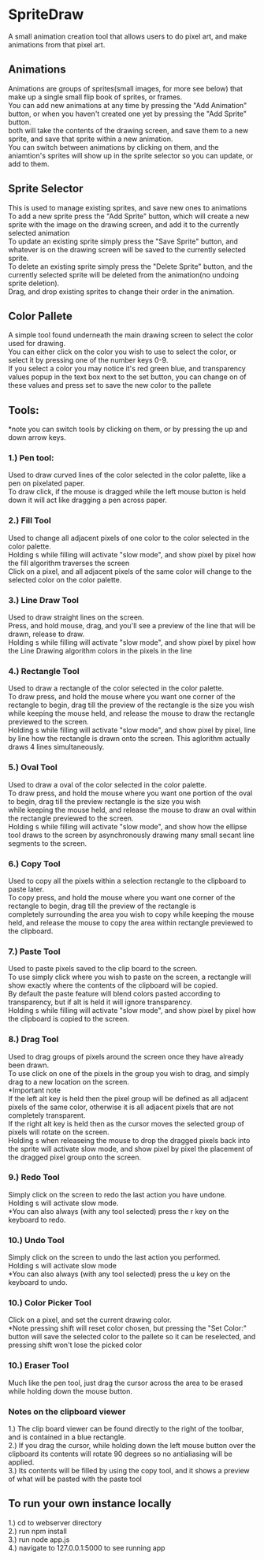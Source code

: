 # SpriteDraw
A small animation creation tool that allows users to do pixel art, and make animations from that pixel art.
<br>
<h2>Animations</h2>
Animations are groups of sprites(small images, for more see below) that make up a single small flip book of sprites, or frames.<br>
You can add new animations at any time by pressing the "Add Animation" button, or when you haven't created one yet by pressing the "Add Sprite" button.<br>
both will take the contents of the drawing screen, and save them to a new sprite, and save that sprite within a new animation.<br>
You can switch between animations by clicking on them, and the aniamtion's sprites will show up in the sprite selector so you can update, or add to them.
<br>
<h2>Sprite Selector</h2>
This is used to manage existing sprites, and save new ones to animations<br>
To add a new sprite press the "Add Sprite" button, which will create a new sprite with the image on the drawing screen, and add it to the currently selected animation<br>
To update an existing sprite simply press the "Save Sprite" button, and whatever is on the drawing screen will be saved to the currently selected sprite.<br>
To delete an existing sprite simply press the "Delete Sprite" button, and the currently selected sprite will be deleted from the animation(no undoing sprite deletion).<br>
Drag, and drop existing sprites to change their order in the animation. 
<br>
<h2>Color Pallete</h2>
A simple tool found underneath the main drawing screen to select the color used for drawing.<br>
You can either click on the color you wish to use to select the color, or select it by pressing one of the number keys 0-9.<br>
If you select a color you may notice it's red green blue, and transparency values popup in the text box next to the set button,
you can change on of these values and press set to save the new color to the pallete
<br>

<h2>Tools:</h2>
*note you can switch tools by clicking on them, or by pressing the up and down arrow keys.

<h3>1.) Pen tool:</h3>
Used to draw curved lines of the color selected in the color palette, like a pen on pixelated paper.<br>
To draw click, if the mouse is dragged while the left mouse button is held down it will act like dragging a pen across paper.
<br>
<h3>2.) Fill Tool</h3>
Used to change all adjacent pixels of one color to the color selected in the color palette.<br>
Holding s while filling will activate "slow mode", and show pixel by pixel how the fill algorithm traverses the screen<br>
Click on a pixel, and all adjacent pixels of the same color will change to the selected color on the color palette.
<br>
<h3>3.) Line Draw Tool</h3>
Used to draw straight lines on the screen.<br>
Press, and hold mouse, drag, and you'll see a preview of the line that will be drawn, release to draw.<br>
Holding s while filling will activate "slow mode", and show pixel by pixel how the Line Drawing algorithm colors in the pixels in the line
<br>
<h3>4.) Rectangle Tool</h3>
Used to draw a rectangle of the color selected in the color palette.<br>
To draw press, and hold the mouse where you want one corner of the rectangle to begin, drag till the preview of the rectangle is the size you wish<br>
while keeping the mouse held, and release the mouse to draw the rectangle previewed to the screen.<br>
Holding s while filling will activate "slow mode", and show pixel by pixel, line by line how the rectangle is drawn onto the screen.  This aglorithm actually draws 4 lines simultaneously.
<br>
<h3>5.) Oval Tool</h3>
Used to draw a oval of the color selected in the color palette.<br>
To draw press, and hold the mouse where you want one portion of the oval to begin, drag till the preview rectangle is the size you wish<br>
while keeping the mouse held, and release the mouse to draw an oval within the rectangle previewed to the screen.<br>
Holding s while filling will activate "slow mode", and show how the ellipse tool draws to the screen by asynchronously drawing many small secant line segments to the screen. 
<br>
<h3>6.) Copy Tool</h3>
Used to copy all the pixels within a selection rectangle to the clipboard to paste later.<br>
To copy press, and hold the mouse where you want one corner of the rectangle to begin, drag till the preview of the rectangle is <br>
completely surrounding the area you wish to copy while keeping the mouse held, and release the mouse to copy the area within rectangle previewed to the clipboard.
<br>
<h3>7.) Paste Tool</h3>
Used to paste pixels saved to the clip board to the screen.<br>
To use simply click where you wish to paste on the screen, a rectangle will show exactly where the contents of the clipboard will be copied.<br>
By default the paste feature will blend colors pasted according to transparency, but if alt is held it will ignore transparency.<br>
Holding s while filling will activate "slow mode", and show pixel by pixel how the clipboard is copied to the screen.
<br>
<h3>8.) Drag Tool</h3>
Used to drag groups of pixels around the screen once they have already been drawn.<br>
To use click on one of the pixels in the group you wish to drag, and simply drag to a new location on the screen.<br>
*Important note<br>
If the left alt key is held then the pixel group will be defined as all adjacent pixels of the same color, otherwise it is all adjacent pixels that are not completely transparent.<br>
If the right alt key is held then as the cursor moves the selected group of pixels will rotate on the screen.<br>
Holding s when releaseing the mouse to drop the dragged pixels back into the sprite will activate slow mode, and show pixel by pixel the placement of the dragged pixel group onto the screen.
<br>
<h3>9.) Redo Tool</h3>
Simply click on the screen to redo the last action you have undone.<br>
Holding s will activate slow mode.<br>
*You can also always (with any tool selected) press the r key on the keyboard to redo.
<br>
<h3>10.) Undo Tool</h3>
Simply click on the screen to undo the last action you performed.<br>
Holding s will activate slow mode<br>
*You can also always (with any tool selected) press the u key on the keyboard to undo.
<br>
<h3>10.) Color Picker Tool</h3>
Click on a pixel, and set the current drawing color.<br>
*Note pressing shift will reset color chosen, but pressing the "Set Color:" button will save the selected color to the pallete so it can be reselected, and pressing shift won't lose the picked color<br>
<h3>10.) Eraser Tool</h3>
Much like the pen tool, just drag the cursor across the area to be erased while holding down the mouse button.<br>
<h3>Notes on the clipboard viewer</h3>
1.) The clip board viewer can be found directly to the right of the toolbar, and is contained in a blue rectangle.<br>
2.) If you drag the cursor, while holding down the left mouse button over the clipboard its contents will rotate 90 degrees so no antialiasing will be applied.<br>
3.) Its contents will be filled by using the copy tool, and it shows a preview of what will be pasted with the paste tool<br>
<h2>To run your own instance locally</h2>
1.) cd to webserver directory<br>
2.) run npm install<br>
3.) run node app.js<br>
4.) navigate to 127.0.0.1:5000 to see running app
